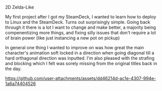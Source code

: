2D Zelda-Like

My first project after I got my SteamDeck, I wanted to learn how to deploy to Linux and the SteamDeck. Turns out surprisingly simple.
Going back through it there is a lot I want to change and make better, a majority being compenentizing more things, and fixing silly issues that don't require a lot of brain power (like just instancing a new pot on pickup)

In general one thing I wanted to improve on was how great the main character's animation soft locked in a direction when going diagonal till a hard orthagonal direction was inputted. I'm also pleased with the strafing and blocking which I felt was sorely missing from the original titles back in the day.

https://github.com/user-attachments/assets/dd46214d-ac1e-4307-994e-1a6a74404526

